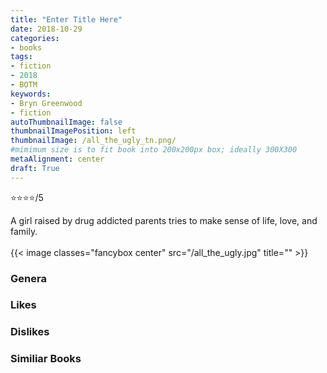 ```yaml
---
title: "Enter Title Here"
date: 2018-10-29
categories:
- books
tags:
- fiction
- 2018
- BOTM
keywords:
- Bryn Greenwood
- fiction
autoThumbnailImage: false
thumbnailImagePosition: left
thumbnailImage: /all_the_ugly_tn.png/
#mimimum size is to fit book into 200x200px box; ideally 300X300
metaAlignment: center
draft: True
---
```


:star::star::star::star:/5 

<!--more-->
A girl raised by drug addicted parents tries to make sense of life, love, and family.
<br>
<br>
{{< image classes="fancybox center" src="/all_the_ugly.jpg"  title="" >}}


### Genera
### Likes
### Dislikes
### Similiar Books 